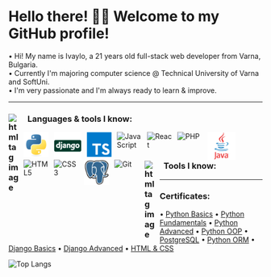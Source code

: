 # Hello there! 👋🏻 Welcome to my GitHub profile! 

• Hi! My name is Ivaylo, a 21 years old full-stack web developer from Varna, Bulgaria. <br>
• Currently I'm majoring computer science @ Technical University of Varna and SoftUni. <br>
• I'm very passionate and I'm always ready to learn & improve. <br>

---

### <img align="left" alt="html tag image" src="https://media2.giphy.com/media/QssGEmpkyEOhBCb7e1/giphy.gif?cid=ecf05e47a0n3gi1bfqntqmob8g9aid1oyj2wr3ds3mg700bl&rid=giphy.gif" width="25" style="margin-right: 5px;"> &nbsp; Languages & tools I know:

<img align="left" alt="Python" width="50px" src="https://github.com/devicons/devicon/blob/v2.14.0/icons/python/python-original.svg" style="padding-right:10px;" />
<img align="left" alt="Django" width="55px" src="https://github.com/devicons/devicon/blob/v2.14.0/icons/django/django-original.svg" style="padding-right:10px;" />
<img align="left" alt="TypeScript" width="50px" src="https://github.com/devicons/devicon/blob/v2.14.0/icons/typescript/typescript-original.svg" style="padding-right:10px;" />
<img align="left" alt="JavaScript" width="50px" src="https://cdn.jsdelivr.net/gh/devicons/devicon/icons/javascript/javascript-original.svg" style="padding-right:10px;" />
<img align="left" alt="React" width="50px" src="https://cdn.jsdelivr.net/gh/devicons/devicon/icons/react/react-original.svg" style="padding-right:10px;" />
<img align="left" alt="PHP" width="50px" src="https://cdn.jsdelivr.net/gh/devicons/devicon/icons/php/php-original.svg" style="padding-right:10px;" />
<img align="left" alt="Java" width="55px" src="https://github.com/devicons/devicon/blob/v2.14.0/icons/java/java-original-wordmark.svg" style="padding-right:10px;" />
<img align="left" alt="HTML5" width="50px" src="https://cdn.jsdelivr.net/gh/devicons/devicon/icons/html5/html5-original.svg" style="padding-right:10px;" />
<img align="left" alt="CSS3" width="50px" src="https://cdn.jsdelivr.net/gh/devicons/devicon/icons/css3/css3-original.svg" style="padding-right:10px;" />
<img align="left" alt="PostgreSQL" width="50px" src="https://github.com/devicons/devicon/blob/v2.14.0/icons/postgresql/postgresql-original.svg" style="padding-right:10px;" />
<img align="left" alt="Git" width="50px" src="https://cdn.jsdelivr.net/gh/devicons/devicon/icons/git/git-original.svg" style="padding-right:10px;" />

<br>
<br>

### <img align="left" alt="html tag image" src="https://media0.giphy.com/media/v1.Y2lkPTc5MGI3NjExcm5sc3BvdDc5MDJhaGRhMnZpaXMzcW8xNGFoeDc3a2Y2dTFjd2N5OCZlcD12MV9pbnRlcm5hbF9naWZfYnlfaWQmY3Q9Zw/KGhpQ5NMoWKQurlHwI/giphy.webp" width="25" style="margin-right: 5px;"> &nbsp; Tools I know:

---

### Certificates:

• <a href="https://softuni.bg/certificates/certificates/converttoimage/147360?code=ae0c3d5e">Python Basics</a> 
• <a href="https://softuni.bg/certificates/certificates/converttoimage/166757?code=a64a8746">Python Fundamentals</a>
• <a href="https://softuni.bg/certificates/certificates/converttoimage/173743?code=c522f868">Python Advanced</a>
• <a href="https://softuni.bg/certificates/certificates/converttoimage/180799?code=f0b98d92">Python OOP</a>
• <a href="https://softuni.bg/certificates/certificates/converttoimage/185959?code=82291b43">PostgreSQL</a>
• <a href="https://softuni.bg/certificates/certificates/converttoimage/193770?code=42e4d17f">Python ORM</a>
• <a href="https://softuni.bg/certificates/certificates/converttoimage/207379?code=f497e80d">Django Basics</a>
• <a href="https://softuni.bg/certificates/certificates/converttoimage/212672?code=b56c6311">Django Advanced</a>
• <a href="https://softuni.bg/certificates/certificates/converttoimage/218403?code=9b595196">HTML & CSS</a>

![Top Langs](https://github-readme-stats.vercel.app/api/top-langs/?username=Ivaylo2201&hide=javascript,css,scss,html&theme=tokyonight)
